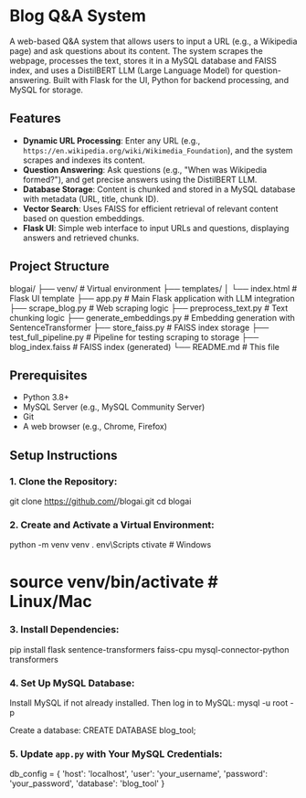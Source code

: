
# Blog Q&A System

A web-based Q&A system that allows users to input a URL (e.g., a Wikipedia page) and ask questions about its content. The system scrapes the webpage, processes the text, stores it in a MySQL database and FAISS index, and uses a DistilBERT LLM (Large Language Model) for question-answering. Built with Flask for the UI, Python for backend processing, and MySQL for storage.

## Features
- **Dynamic URL Processing**: Enter any URL (e.g., `https://en.wikipedia.org/wiki/Wikimedia_Foundation`), and the system scrapes and indexes its content.
- **Question Answering**: Ask questions (e.g., "When was Wikipedia formed?"), and get precise answers using the DistilBERT LLM.
- **Database Storage**: Content is chunked and stored in a MySQL database with metadata (URL, title, chunk ID).
- **Vector Search**: Uses FAISS for efficient retrieval of relevant content based on question embeddings.
- **Flask UI**: Simple web interface to input URLs and questions, displaying answers and retrieved chunks.

## Project Structure
blogai/
├── venv/                    # Virtual environment
├── templates/
│   └── index.html           # Flask UI template
├── app.py                   # Main Flask application with LLM integration
├── scrape_blog.py           # Web scraping logic
├── preprocess_text.py       # Text chunking logic
├── generate_embeddings.py   # Embedding generation with SentenceTransformer
├── store_faiss.py           # FAISS index storage
├── test_full_pipeline.py    # Pipeline for testing scraping to storage
├── blog_index.faiss         # FAISS index (generated)
└── README.md                # This file

## Prerequisites
- Python 3.8+
- MySQL Server (e.g., MySQL Community Server)
- Git
- A web browser (e.g., Chrome, Firefox)

## Setup Instructions

### 1. Clone the Repository:
git clone https://github.com/<your-username>/blogai.git
cd blogai

### 2. Create and Activate a Virtual Environment:
python -m venv venv
.
env\Scripts ctivate  # Windows
# source venv/bin/activate  # Linux/Mac

### 3. Install Dependencies:
pip install flask sentence-transformers faiss-cpu mysql-connector-python transformers

### 4. Set Up MySQL Database:
Install MySQL if not already installed. Then log in to MySQL:
mysql -u root -p

Create a database:
CREATE DATABASE blog_tool;

### 5. Update `app.py` with Your MySQL Credentials:
db_config = {
    'host': 'localhost',
    'user': 'your_username',
    'password': 'your_password',
    'database': 'blog_tool'
}
